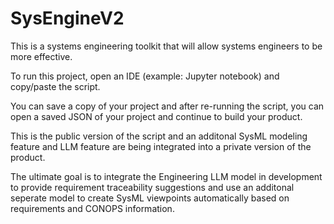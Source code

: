 # SysEngineV2
This is a systems engineering toolkit that will allow systems engineers to be more effective. 

To run this project, open an IDE (example: Jupyter notebook) and copy/paste the script. 

You can save a copy of your project and after re-running the script, you can open a saved JSON of your project and continue to build your product. 

This is the public version of the script and an additonal SysML modeling feature and LLM feature are being integrated into a private version of the product. 

The ultimate goal is to integrate the Engineering LLM model in development to provide requirement traceability suggestions and use an additonal seperate model to create SysML viewpoints automatically based on requirements and CONOPS information. 

